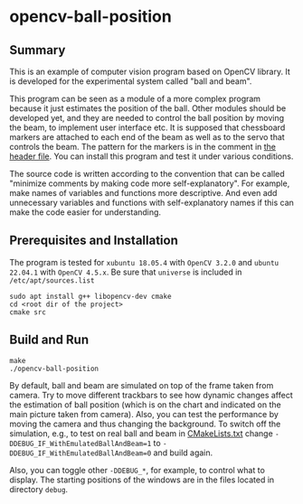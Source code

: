 # opencv-ball-position
## Summary
This is an example of computer vision program based on OpenCV library.
It is developed for the experimental system called "ball and beam". 

This program can be seen as a module of a more complex program because it just estimates the position of the ball. Other modules should be developed yet, and they are needed to control the ball position by moving the beam, to implement user interface etc.
It is supposed that chessboard markers are attached to each end of the beam as well as to the servo that controls the beam. The pattern for the markers is in the comment in [the header file](src/vision.h).
You can install this program and test it under various conditions.

The source code is written according to the convention that can be called "minimize comments by making code more self-explanatory". For example, make names of variables and functions more descriptive. And even add unnecessary variables and functions with self-explanatory names if this can make the code easier for understanding.

## Prerequisites and Installation
The program is tested for `xubuntu 18.05.4` with `OpenCV 3.2.0` and `ubuntu 22.04.1` with `OpenCV 4.5.x`.
Be sure that `universe` is included in `/etc/apt/sources.list`

```
sudo apt install g++ libopencv-dev cmake
cd <root dir of the project>
cmake src
```

## Build and Run

```
make
./opencv-ball-position
```

By default, ball and beam are simulated on top of the frame taken from camera. Try to move different trackbars to see how dynamic changes affect the estimation of ball position (which is on the chart and indicated on the main picture taken from camera).
Also, you can test the performance by moving the camera and thus changing the background.
To switch off the simulation, e.g., to test on real ball and beam in [CMakeLists.txt](src/CMakeLists.txt) change `-DDEBUG_IF_WithEmulatedBallAndBeam=1` to `-DDEBUG_IF_WithEmulatedBallAndBeam=0` and build again.

Also, you can toggle other `-DDEBUG_*`, for example, to control what to display. The starting positions of the windows are in the files located in directory `debug`.
